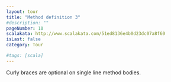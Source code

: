 ```yaml
---
layout: tour
title: "Method definition 3"
#description: ""
pageNumber: 10
scalakata: http://www.scalakata.com/51ed8136e4b0d23dc07a8f60
isLast: false
category: Tour

#tags: [scala]
---
```


Curly braces are optional on single line method bodies.
